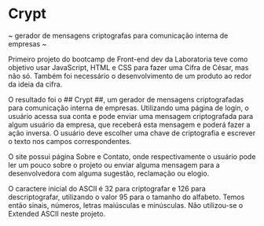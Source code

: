 # Crypt

~ gerador de mensagens criptografas para comunicação interna de empresas ~

Primeiro projeto do bootcamp de Front-end dev da Laboratoria teve como objetivo usar JavaScript, HTML e CSS para fazer uma Cifra de César, mas não só. Também foi necessário o desenvolvimento de um produto ao redor da ideia da cifra.

O resultado foi o ## Crypt ##, um gerador de mensagens criptografadas para comunicação interna de empresas. Utilizando uma página de login, o usuário acessa sua conta e pode enviar uma mensagem criptografada para algum usuário da empresa, que receberá esta mensagem e poderá fazer a ação inversa. O usuário deve escolher uma chave de criptografia e escrever o texto nos campos correspondentes.

O site possui página Sobre e Contato, onde respectivamente o usuário pode ler um pouco sobre o projeto ou enviar alguma mensagem para a desenvolvedora com alguma sugestão, reclamação ou elogio.

O caractere inicial do ASCII é 32 para criptografar e 126 para descriptografar, utilizando o valor 95 para o tamanho do alfabeto. Temos então sinais, números, letras maiúsculas e minúsculas. Não utilizou-se o Extended ASCII neste projeto.

